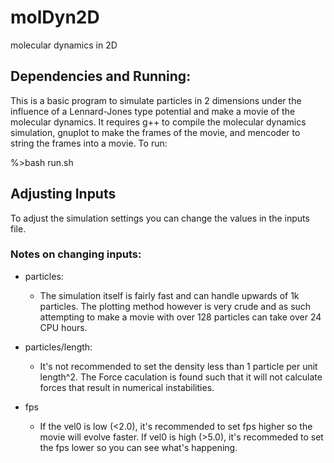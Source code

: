 # molDyn2D
molecular dynamics in 2D

## Dependencies and Running:
This is a basic program to simulate particles in 2 dimensions under
the influence of a Lennard-Jones type potential and make a movie of
the molecular dynamics. It requires g++ to compile the molecular 
dynamics simulation, gnuplot to make the frames of the movie, and 
mencoder to string the frames into a movie. To run:

%>bash run.sh

## Adjusting Inputs
To adjust the simulation settings you can change the values in the 
inputs file.

### Notes on changing inputs:
* particles:
  * The simulation itself is fairly fast and can handle upwards of 1k particles. The plotting method however is very crude and as such attempting to make a movie with over 128 particles can take over 24 CPU hours.

* particles/length:
  * It's not recommended to set the density less than 1 particle per unit length^2.  The Force caculation is found such that it will not calculate forces that result in numerical instabilities.  

* fps
  * If the vel0 is low (<2.0), it's recommended to set fps higher so the movie will evolve faster.  If vel0 is high (>5.0), it's recommeded to set the fps lower so you can see what's happening.
